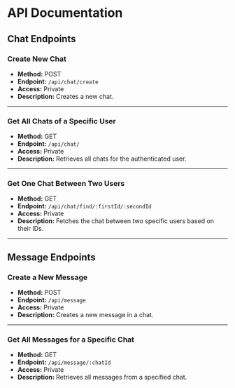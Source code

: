 # API Documentation

## Chat Endpoints

### Create New Chat
- **Method:** POST
- **Endpoint:** `/api/chat/create`
- **Access:** Private
- **Description:** Creates a new chat.

---

### Get All Chats of a Specific User
- **Method:** GET
- **Endpoint:** `/api/chat/`
- **Access:** Private
- **Description:** Retrieves all chats for the authenticated user.

---

### Get One Chat Between Two Users
- **Method:** GET
- **Endpoint:** `/api/chat/find/:firstId/:secondId`
- **Access:** Private
- **Description:** Fetches the chat between two specific users based on their IDs.

---

## Message Endpoints

### Create a New Message
- **Method:** POST
- **Endpoint:** `/api/message`
- **Access:** Private
- **Description:** Creates a new message in a chat.

---

### Get All Messages for a Specific Chat
- **Method:** GET
- **Endpoint:** `/api/message/:chatId`
- **Access:** Private
- **Description:** Retrieves all messages from a specified chat.
